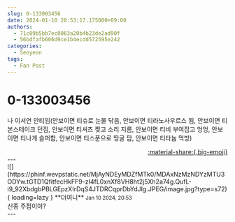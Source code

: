 ```yaml
---
slug: 0-133003456
date: 2024-01-10 20:53:17.175000+09:00
authors:
  - 71c09b5bb7ec0063a20b4b23de2ad90f
  - 56bdfafb606d9ce1b4ecdd572595e242
categories:
  - Seoyeon
tags:
  - Fan Post
---
```


# 0-133003456

<div class="post-container" markdown="1">
<div class="content-container md-sidebar__scrollwrap" markdown="1">

나 이서연 안티임(안보이면 티슈로 눈물 닦음, 안보이면 티라노사우르스 됨, 안보이면 티본스테이크 던짐, 안보이면 티셔츠 찢고 소리 지름, 안보이면 티비 부여잡고 엉엉, 안보이면 티나게 슬퍼함, 안보이면 티스푼으로 땅굴 팜, 안보이면 티타늄 먹방)

</div>
</div>

<div style="text-align: right;" markdown="1">
<a href="https://weverse.io/fromis9/fanpost/0-133003456" style="text-align: right;">:material-share:{.big-emoji}</a>
</div>
---

<div class="comments-container md-sidebar__scrollwrap" markdown="1">
<div class="comment" markdown="1">
<div class='id-container' markdown="1">
![](https://phinf.wevpstatic.net/MjAyNDEyMDZfMTk0/MDAxNzMzNDYzMTU3ODYw.tGTD1QfitfecHkFF9-zI4fL0xnXf8VH8ht2j5Xh2a74g.QufL-i9_92XbdgbPBLGEpzXIrDqS4JTDRCqprDbYdJIg.JPEG/image.jpg?type=s72){ loading=lazy }
**<span class="artist">더여니</span>** <small>Jan 10 2024, 20:53</small><br>
</div>
<div class='comment-body' markdown="1">
신종 주접이야?
</div>
</div>
</div>
---
